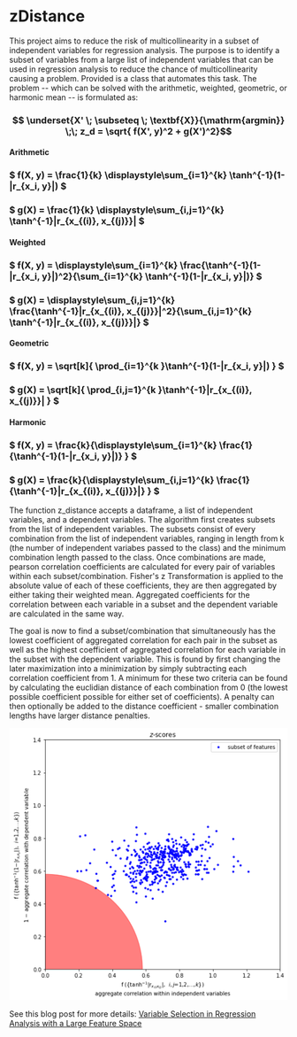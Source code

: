 # zDistance

This project aims to reduce the risk of multicollinearity in a subset of independent variables for regression analysis. The purpose is to identify a subset of variables from a large list of independent variables that can be used in regression analysis to reduce the chance of multicollinearity causing a problem. Provided is a class that automates this task. The problem -- which can be solved with the arithmetic, weighted, geometric, or harmonic mean -- is formulated as:

### $$ \underset{X' \; \subseteq \; \textbf{X}}{\mathrm{argmin}} \;\; z_d = \sqrt{ f(X', y)^2 + g(X')^2}$$
$\newcommand\ddfrac[2]{\dfrac{\displaystyle #1}{\displaystyle #2}}$

#### Arithmetic 
### $ f(X, y) = \frac{1}{k} \displaystyle\sum_{i=1}^{k} \tanh^{-1}(1-|r_{x_i, y}|) $
### $ g(X) = \frac{1}{k} \displaystyle\sum_{i,j=1}^{k} \tanh^{-1}|r_{x_{(i)}, x_{(j)}}| $

#### Weighted 
### $ f(X, y) = \displaystyle\sum_{i=1}^{k} \frac{\tanh^{-1}(1-|r_{x_i, y}|)^2}{\sum_{i=1}^{k} \tanh^{-1}(1-|r_{x_i, y}|)} $
### $ g(X) = \displaystyle\sum_{i,j=1}^{k} \frac{\tanh^{-1}|r_{x_{(i)}, x_{(j)}}|^2}{\sum_{i,j=1}^{k} \tanh^{-1}|r_{x_{(i)}, x_{(j)}}|} $

#### Geometric
### $ f(X, y) = \sqrt[k]{ \prod_{i=1}^{k }\tanh^{-1}(1-|r_{x_i, y}|) } $
### $ g(X) = \sqrt[k]{ \prod_{i,j=1}^{k }\tanh^{-1}|r_{x_{(i)}, x_{(j)}}| } $


#### Harmonic
### $ f(X, y) = \frac{k}{\displaystyle\sum_{i=1}^{k} \frac{1}{\tanh^{-1}(1-|r_{x_i, y}|)} } $
### $ g(X) = \frac{k}{\displaystyle\sum_{i,j=1}^{k} \frac{1}{\tanh^{-1}|r_{x_{(i)}, x_{(j)}}|} } $


The function z_distance accepts a dataframe, a list of independent variables, and a dependent variables. The algorithm first creates subsets from the list of independent variables. The subsets consist of every combination from the list of independent variables, ranging in length from k (the number of independent variabes passed to the class) and the minimum combination length passed to the class. Once combinations are made, pearson correlation coefficients are calculated for every pair of variables within each subset/combination. Fisher's z Transformation is applied to the absolute value of each of these coefficients, they are then aggregated by either taking their weighted mean. Aggregated coefficients for the correlation between each variable in a subset and the dependent variable are calculated in the same way. 

The goal is now to find a subset/combination that simultaneously has the lowest coefficient of aggregated correlation for each pair in the subset as well as the highest coefficient of aggregated correlation for each variable in the subset with the dependent variable. This is found by first changing the later maximization into a minimization by simply subtracting each correlation coefficient from 1. A minimum for these two criteria can be found by calculating the euclidian distance of each combination from 0 (the lowest possible coefficient possible for either set of coefficients). A penalty can then optionally be added to the distance coefficient - smaller combination lengths have larger distance penalties.

![vis](assets/img.png)

See this blog post for more details: [Variable Selection in Regression Analysis with a Large Feature Space](https://towardsdatascience.com/variable-selection-in-regression-analysis-with-a-large-feature-space-2f142f15e5a)


